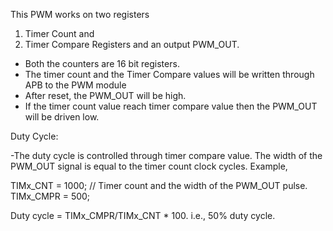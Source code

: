 This PWM works on two registers
1. Timer Count and
2. Timer Compare Registers
and an output PWM_OUT.

- Both the counters are 16 bit registers.
- The timer count and the Timer Compare values will be written through APB to the PWM module
- After reset, the PWM_OUT will be high. 
- If the timer count value reach timer compare value then the PWM_OUT will be driven low.


Duty Cycle:

-The duty cycle is controlled through timer compare value. The width of the PWM_OUT signal is equal to the timer count clock cycles.
Example,

TIMx_CNT = 1000; // Timer count and the width of the PWM_OUT pulse.
TIMx_CMPR = 500;

Duty cycle = TIMx_CMPR/TIMx_CNT * 100.
i.e., 50% duty cycle.

